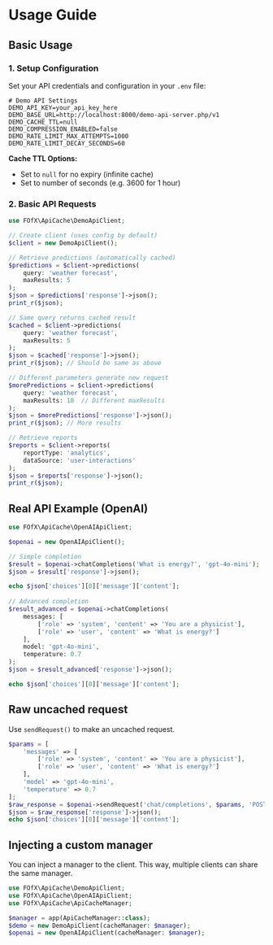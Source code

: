 # Usage Guide

## Basic Usage

### 1. Setup Configuration

Set your API credentials and configuration in your `.env` file:

```env
# Demo API Settings
DEMO_API_KEY=your_api_key_here
DEMO_BASE_URL=http://localhost:8000/demo-api-server.php/v1
DEMO_CACHE_TTL=null
DEMO_COMPRESSION_ENABLED=false
DEMO_RATE_LIMIT_MAX_ATTEMPTS=1000
DEMO_RATE_LIMIT_DECAY_SECONDS=60
```

**Cache TTL Options:**
- Set to `null` for no expiry (infinite cache)
- Set to number of seconds (e.g. 3600 for 1 hour)

### 2. Basic API Requests
```php
use FOfX\ApiCache\DemoApiClient;

// Create client (uses config by default)
$client = new DemoApiClient();

// Retrieve predictions (automatically cached)
$predictions = $client->predictions(
    query: 'weather forecast',
    maxResults: 5
);
$json = $predictions['response']->json();
print_r($json);

// Same query returns cached result
$cached = $client->predictions(
    query: 'weather forecast',
    maxResults: 5
);
$json = $cached['response']->json();
print_r($json); // Should be same as above

// Different parameters generate new request
$morePredictions = $client->predictions(
    query: 'weather forecast',
    maxResults: 10  // Different maxResults
);
$json = $morePredictions['response']->json();
print_r($json); // More results

// Retrieve reports
$reports = $client->reports(
    reportType: 'analytics',
    dataSource: 'user-interactions'
);
$json = $reports['response']->json();
print_r($json);
```

## Real API Example (OpenAI)

```php
use FOfX\ApiCache\OpenAIApiClient;

$openai = new OpenAIApiClient();

// Simple completion
$result = $openai->chatCompletions('What is energy?', 'gpt-4o-mini');
$json = $result['response']->json();

echo $json['choices'][0]['message']['content'];
    
// Advanced completion
$result_advanced = $openai->chatCompletions(
    messages: [
        ['role' => 'system', 'content' => 'You are a physicist'],
        ['role' => 'user', 'content' => 'What is energy?']
    ],
    model: 'gpt-4o-mini',
    temperature: 0.7
);
$json = $result_advanced['response']->json();

echo $json['choices'][0]['message']['content'];
```

## Raw uncached request

Use `sendRequest()` to make an uncached request.

```php
$params = [
    'messages' => [
        ['role' => 'system', 'content' => 'You are a physicist'],
        ['role' => 'user', 'content' => 'What is energy?']
    ],
    'model' => 'gpt-4o-mini',
    'temperature' => 0.7
];
$raw_response = $openai->sendRequest('chat/completions', $params, 'POST');
$json = $raw_response['response']->json();
echo $json['choices'][0]['message']['content'];
```

## Injecting a custom manager

You can inject a manager to the client. This way, multiple clients can share the same manager.

```php
use FOfX\ApiCache\DemoApiClient;
use FOfX\ApiCache\OpenAIApiClient;
use FOfX\ApiCache\ApiCacheManager;

$manager = app(ApiCacheManager::class);
$demo = new DemoApiClient(cacheManager: $manager);
$openai = new OpenAIApiClient(cacheManager: $manager);
```
